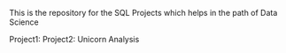 This is the repository for the SQL Projects which helps in the path of Data Science

Project1: 
Project2: Unicorn Analysis 
